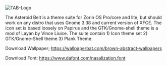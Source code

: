 
![TAB-Logo](https://user-images.githubusercontent.com/60283532/153700373-9ef2c4de-6d7d-4220-86ad-46984b840f80.png)

The Asteroid Belt is a theme suite for Zorin OS Pro/core and lite, but should work on any distro that uses Gnome 3.38 and current version of XFCE.
The icon set is based loosely on Papirus and the GTK/Gnome-shell theme is a mod of Layan by Vince Liuice.
The suite contain 1) Icon theme set 2) GTK/Gnome-Shell theme 3) Plank Theme.

Download Wallpaper; https://wallpaperbat.com/brown-abstract-wallpapers

Download Font: https://www.dafont.com/nasalization.font
